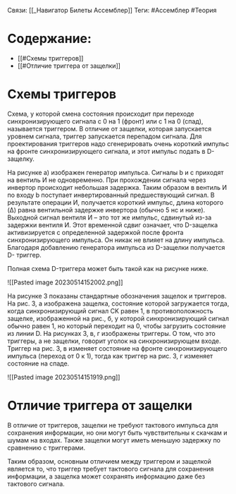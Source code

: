 Связи: [[_Навигатор Билеты Ассемблер]]
Теги: #Ассемблер #Теория 

# Содержание:
- [[#Схемы триггеров]]
- [[#Отличие триггера от защелки]]

# Схемы триггеров

Схема, у которой смена состояния происходит при переходе синхронизирующего сигнала с 0 на 1 (фронт) или с 1 на 0 (спад), называется триггером. В отличие от защелки, которая запускается уровнем сигнала, триггер запускается перепадом сигнала. Для проектирования триггеров надо сгенерировать очень короткий импульс на фронте синхронизирующего сигнала, и этот импульс подать в D-защелку.


На рисунке а) изображен генератор импульса. Сигналы b и с приходят на вентиль И не одновременно. При прохождении сигнала через инвертор происходит небольшая задержка. Таким образом в вентиль И по входу b поступает инвертированный предшествующий сигнал. В результате операции И, получается короткий импульс, длина которого (Δ) равна вентильной задержке инвертора (обычно 5 нс и ниже). Выходной сигнал вентиля И – это тот же импульс, сдвинутый из-за задержки вентиля И. Этот временной сдвиг означает, что D-защелка активизируется с определенной задержкой после фронта синхронизирующего импульса. Он никак не влияет на длину импульса. Благодаря добавлению генератора импульса из D-защелки получается D- триггер.

Полная схема D-триггера может быть такой как на рисунке ниже.

![[Pasted image 20230514152002.png]]

На рисунке 3 показаны стандартные обозначения защелок и триггеров. На рис. 3, а изображена защелка, состояние которой загружается тогда, когда синхронизирующий сигнал CK равен 1, в противоположность защелке, изображенной на рис., б, у которой синхронизирующий сигнал обычно равен 1, но который переходит на 0, чтобы загрузить состояние из линии D. На рисунках 3, в, г изображены триггеры. О том, что это триггеры, а не защелки, говорит уголок на синхронизирующем входе. Триггер на рис. 3, в изменяет состояние на фронте синхронизирующего импульса (переход от 0 к 1), тогда как триггер на рис. 3, г изменяет состояние на спаде.

![[Pasted image 20230514151919.png]]

# Отличие триггера от защелки

В отличие от триггеров, защелки не требуют тактового импульса для сохранения информации, но они могут быть чувствительны к скачкам и шумам на входах. Также защелки могут иметь меньшую задержку по сравнению с триггерами.

Таким образом, основным отличием между триггером и защелкой является то, что триггер требует тактового сигнала для сохранения информации, а защелка может сохранять информацию даже без тактового сигнала.